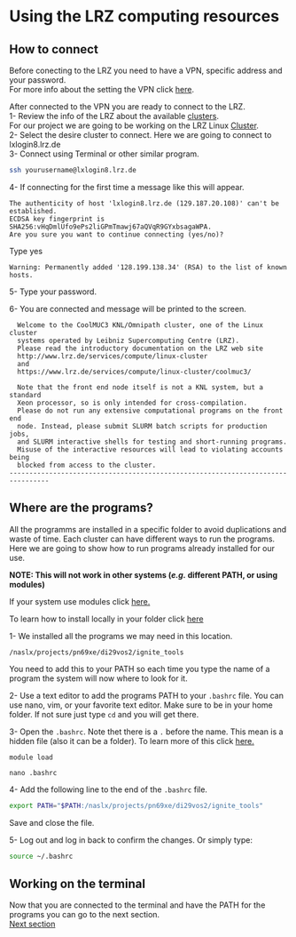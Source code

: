 # Using the LRZ computing resources

## How to connect
Before conecting to the LRZ you need to have a VPN, specific address and your password.  
For more info about the setting the VPN click [here]().  

After connected to the VPN you are ready to connect to the LRZ.  
1- Review the info of the LRZ about the available [clusters](https://www.lrz.de/services/compute/overview/).   
For our project we are going to be working on the LRZ Linux [Cluster](https://www.lrz.de/services/compute/linux-cluster/overview/).  
2- Select the desire cluster to connect. Here we are going to connect to lxlogin8.lrz.de      
3- Connect using Terminal or other similar program.  
```bash
ssh yourusername@lxlogin8.lrz.de
```    
4- If connecting for the first time a message like this will appear.  
```
The authenticity of host 'lxlogin8.lrz.de (129.187.20.108)' can't be established.
ECDSA key fingerprint is SHA256:vHqDmlUfo9ePs2liGPmTmawj67aQVqR9GYxbsagaWPA.
Are you sure you want to continue connecting (yes/no)? 

```  
Type yes  
```
Warning: Permanently added '128.199.138.34' (RSA) to the list of known hosts.
```  

5- Type your password.  

6- You are connected and message will be printed to the screen.  
```
  Welcome to the CoolMUC3 KNL/Omnipath cluster, one of the Linux cluster 
  systems operated by Leibniz Supercomputing Centre (LRZ).  
  Please read the introductory documentation on the LRZ web site
  http://www.lrz.de/services/compute/linux-cluster
  and 
  https://www.lrz.de/services/compute/linux-cluster/coolmuc3/
  
  Note that the front end node itself is not a KNL system, but a standard
  Xeon processor, so is only intended for cross-compilation.
  Please do not run any extensive computational programs on the front end 
  node. Instead, please submit SLURM batch scripts for production jobs, 
  and SLURM interactive shells for testing and short-running programs.
  Misuse of the interactive resources will lead to violating accounts being
  blocked from access to the cluster.
--------------------------------------------------------------------------------
```


## Where are the programs?
All the programms are installed in a specific folder to avoid duplications and waste of time. Each cluster can have different ways to run the programs. Here we are going to show how to run programs already installed for our use.  

**NOTE: This will not work in other systems (*e.g.* different PATH, or using modules)**

If your system use modules click [here.](/modules.md)

To learn how to install locally in your folder click [here](/locally.md)

1- We installed all the programs we may need in this location.  
```
/naslx/projects/pn69xe/di29vos2/ignite_tools
```   
You need to add this to your PATH so each time you type the name of a program the system will now where to look for it.  

2- Use a text editor to add the programs PATH to your `.bashrc` file. You can use nano, vim, or your favorite text editor. Make sure to be in your home folder. If not sure just type `cd` and you will get there.  

3- Open the `.bashrc`. Note thet there is a `.` before the name. This mean is a hidden file (also it can be a folder). To learn more of this click [here.](invisible.md)  
```
module load

nano .bashrc 
```   

4- Add the following line to the end of the `.bashrc` file.  
```bash
export PATH="$PATH:/naslx/projects/pn69xe/di29vos2/ignite_tools"   
```   
Save and close the file.  

5- Log out and log in back to confirm the changes. Or simply type:
```bash
source ~/.bashrc
```  

##  Working on the terminal
Now that you are connected to the terminal and have the PATH for the programs you can go to the next section.  
[Next section]()






